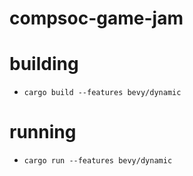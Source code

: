 # compsoc-game-jam

# building
- `cargo build --features bevy/dynamic`

# running
- `cargo run --features bevy/dynamic`
